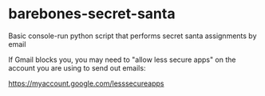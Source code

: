 # barebones-secret-santa
Basic console-run python script that performs secret santa assignments by email

If Gmail blocks you, you may need to "allow less secure apps" on the account you are using to send out emails:

https://myaccount.google.com/lesssecureapps